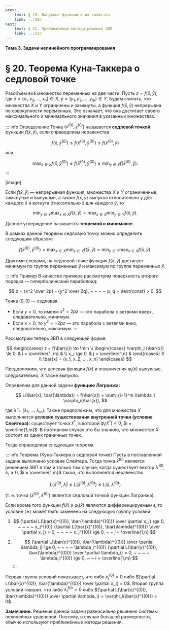 ```yaml
---
prev:
    text: § 19. Выпуклые функции и их свойства
    link: ../19/
next:
    text: § 21. Приближённые методы решения ЗВП
    link: ../21/
---
```


**Тема 3. Задачи нелинейного программирования**

# § 20. Теорема Куна-Таккера о седловой точке

Разобъём всё множество переменных на две части. Пусть $z = f(\bar{x}, \bar{y})$, где $\bar{x} = (x_1, x_2, ..., x_n) \in X$, $\bar{y} = (y_1, y_2, ..., y_m) \in Y$. Будем считать, что множества $X$ и $Y$ ограничены и замкнуты, а функция $f(\bar{x}, \bar{y})$ непрерывна по совокупности переменных. Это означает, что она достигает своего максимального и минимального значения в указанных множествах.

::: info Определение
Точка $\left( \bar{x}^{(0)}, \bar{y}^{(0)} \right)$ называется **седловой точкой** функции $f(\bar{x}, \bar{y})$, если справедливы неравенства

$$
f(\bar{x}, \bar{y}^{(0)}) \le
f(\bar{x}^{(0)}, \bar{y}^{(0)}) \le
f(\bar{x}^{(0)}, \bar{y})
$$

или

$$
\max_{x \in X} f(\bar{x}, \bar{y}^{(0)}) \le
f(\bar{x}^{(0)}, \bar{y}^{(0)}) \le
\min_{y \in Y} f(\bar{x}^{(0)}, \bar{y}).
$$
:::

[image]

Если $f(\bar{x}, \bar{y})$ — непрерывная функция, множества $X$ и $Y$ ограниченные, замкнутые и выпуклые, а также $f(\bar{x}, \bar{y})$ выпукла относительно $\bar{y}$ для каждого $\bar{x}$ и вогнута относительно $\bar{x}$ для каждого $\bar{y}$, то

$$
\min_{y \in Y} \max_{x \in X} f(\bar{x}, \bar{y}) =
\max_{x \in X} \min_{y \in Y} f(\bar{x}, \bar{y}).
$$

Данное утверждение называется **теоремой о минимаксе**.

В рамках данной теоремы седловую точку можно определить следующим образом:

$$
f(\bar{x}^{(0)}, \bar{y}^{(0)})
= \max_{x \in X} \min_{y \in Y} f(\bar{x}, \bar{y})
= \min_{y \in Y} \max_{x \in X} f(\bar{x}, \bar{y}).
$$

Другими словами, на седловой точке функция $f(\bar{x}, \bar{y})$ достигает минимум по группе переменных $\bar{y}$ и максимум по группе переменных $\bar{x}$.

::: info Пример
В качестве примера рассмотрим поверхность второго порядка — гиперболический параболоид:

$$
z = {x^2 \over 2p} - {y^2 \over 2q}, ~ ~ ~ ~ p, q = \text{const} > 0.
$$

Точка $(0, 0)$ — седловая.

* Если $y = 0$, то имеем $x^2 = 2pz$ — это парабола с ветвями вверх, следовательно, минимум.
* Если $x = 0$, то $y^2 = -2pz$ — это парабола с ветвями вниз, следовательно, максимум.
:::

Рассмотрим теперь ЗВП в следующей форме:

$$
\begin{cases}
z = f(\bar{x}) \to \min \\
\begin{rcases}
\varphi_i (\bar{x}) \le 0, & i = \overline{1, m} & \\
x_j \ge 0, & j = \overline{1,n} &
\end{rcases} X \\
\bar{x} = (x_1, x_2, ..., x_n)
\end{cases}
$$

Предположим, что целевая функция $f(\bar{x})$ и ограничения $\varphi_i(\bar{x})$ выпуклые, следовательно, $X$ также выпукло.

Определим для данной задачи **функцию Лагранжа:**

$$
L(\bar{x}, \bar{\lambda})
= f(\bar{x}) + \sum_{i=1}^m \lambda_i \varphi_i(\bar{x}),
$$

где $\bar{\lambda} = (\lambda_1, ..., \lambda_m)$. Также предположим, что для множества $X$ выполняется **условие существования внутренней точки (условие Слейтера):** существует точка $\bar{x}^*$, в которой $\varphi_i(\bar{x}^*) < 0$, $i = \overline{1,m}$. В противном случае это бы значило, что множество $X$ состоит из одних граничных точек.

Тогда справедлива следующая теорема.

::: info Теорема (Куна-Таккера о седловой точке)
Пусть в поставленной задаче выполнено условие Слейтера. Тогда точка $\bar{x}^{(0)}$ является решением ЗВП в том и только том случае, когда существует вектор $\bar{\lambda}^{(0)}$, $\lambda_i \ge 0$, $i = \overline{1,m}$ такой, что выполняется неравенство

$$
L(\bar{x}^{(0)}, \bar{\lambda}) \le
L(\bar{x}^{(0)}, \bar{\lambda}^{(0)}) \le
L(\bar{x}, \bar{\lambda}^{(0)})
\tag{∗}
$$

(т. е. точка $\left( \bar{x}^{(0)}, \bar{\lambda}^{(0)} \right)$ является седловой точкой функции Лагранжа).

Если кроме того функции $f(\bar{x})$ и $\varphi_i(\bar{x})$ являются дифференцируемыми, то условие $(∗)$ может быть заменено на следующую группу условий:

1. $$
   {\partial L(\bar{x}^{(0)}, \bar{\lambda}^{(0)}) \over \partial x_j} \ge 0, ~ ~ ~ ~
   x_j^{(0)} {\partial L(\bar{x}^{(0)}, \bar{\lambda}^{(0)}) \over \partial x_j} = 0, ~ ~ ~ ~ x_j^{(0)} \ge 0, ~ ~ j = \overline{1,n}
   $$

2. $$
   {\partial L(\bar{x}^{(0)}, \bar{\lambda}^{(0)}) \over \partial \lambda_i} \ge 0, ~ ~ ~ ~
   \lambda_i^{(0)} {\partial L(\bar{x}^{(0)}, \bar{\lambda}^{(0)}) \over \partial \lambda_i} = 0, ~ ~ ~ ~ \lambda_i^{(0)} \ge 0, ~ ~ i = \overline{1,m}
   $$
:::

Первая группа условий показывает, что либо $\bar{x}_j^{(0)} = 0$ либо ${\partial L(\bar{x}^{(0)}, \bar{\lambda}^{(0)}) \over \partial x_j} = 0$. Вторая группа условий говорит, что либо $\bar{\lambda}_i^{(0)} = 0$ либо ${\partial L(\bar{x}^{(0)}, \bar{\lambda}^{(0)}) \over \partial \lambda_i} = \varphi_i(\bar{x}^{(0)}) = 0$.

**Замечание.** Решение данной задачи равносильно решению системы нелинейных уравнений. Поэтому, в случае большой размерности, обычно используют приближённые методы решения.